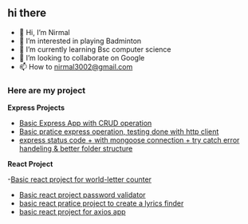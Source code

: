 ## hi there
- 👋 Hi, I’m Nirmal
- 👀 I’m interested in playing Badminton
- 🌱 I’m currently learning Bsc computer science
- 💞️ I’m looking to collaborate on Google
- 📫 How to nirmal3002@gmail.com

### Here are my project
**Express Projects**
- [Basic Express App with CRUD operation](https://github.com/nirmal3002/ExpressProject1)
- [Basic pratice express operation, testing done with http client ](https://github.com/nirmal3002/expressApp2)
- [express status code + with mongoose connection + try catch error handeling & better folder structure](https://github.com/nirmal3002/express-App2)

**React Project**

-[Basic react project for world-letter counter](https://github.com/nirmal3002/reactApp-prog1/tree/main/wordletter-counter/src)
- [Basic react project password validator](https://github.com/nirmal3002/reactApp-prog1/tree/main/password-validator)
- [basic react pratice project to create a lyrics finder](https://github.com/nirmal3002/reactApp-prog1/tree/main/lyrics-finder)
- [basic react project for axios app](https://github.com/nirmal3002/reactApp-prog1/tree/main/axios-app)
  
<!---
nirmal3002/nirmal3002 is a ✨ special ✨ repository because its `README.md` (this file) appears on your GitHub profile.
You can click the Preview link to take a look at your changes.
--->
